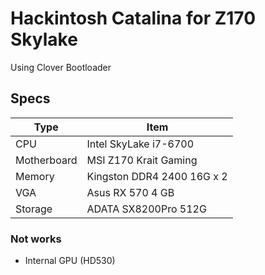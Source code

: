 # Hackintosh Catalina for Z170 Skylake
Using Clover Bootloader

## Specs

| Type        | Item                       |
| ----------- | -------------------------- |
| CPU         | Intel SkyLake i7-6700      |
| Motherboard | MSI Z170 Krait Gaming      |
| Memory      | Kingston DDR4 2400 16G x 2 |
| VGA         | Asus RX 570 4 GB           |
| Storage     | ADATA SX8200Pro 512G       |

### Not works

- Internal GPU (HD530)